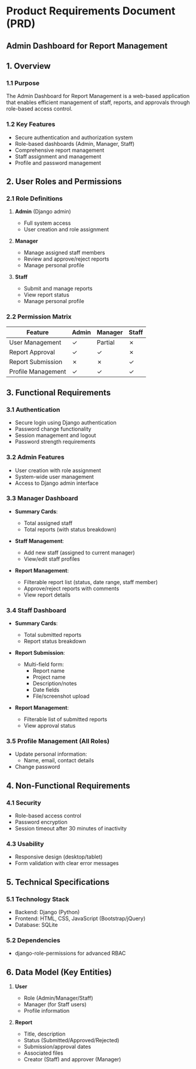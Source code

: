 # Product Requirements Document (PRD)
## Admin Dashboard for Report Management

## 1. Overview
### 1.1 Purpose
The Admin Dashboard for Report Management is a web-based application that enables efficient management of staff, reports, and approvals through role-based access control.

### 1.2 Key Features
- Secure authentication and authorization system
- Role-based dashboards (Admin, Manager, Staff)
- Comprehensive report management
- Staff assignment and management
- Profile and password management

## 2. User Roles and Permissions
### 2.1 Role Definitions
1. **Admin** (Django admin)
   - Full system access
   - User creation and role assignment

2. **Manager**
   - Manage assigned staff members
   - Review and approve/reject reports
   - Manage personal profile

3. **Staff**
   - Submit and manage reports
   - View report status
   - Manage personal profile

### 2.2 Permission Matrix
| Feature                | Admin | Manager | Staff |
|------------------------|-------|---------|-------|
| User Management        | ✓     | Partial | ✗     |
| Report Approval        | ✓     | ✓       | ✗     |
| Report Submission      | ✗     | ✗       | ✓     |
| Profile Management     | ✓     | ✓       | ✓     |

## 3. Functional Requirements
### 3.1 Authentication
- Secure login using Django authentication
- Password change functionality
- Session management and logout
- Password strength requirements

### 3.2 Admin Features
- User creation with role assignment
- System-wide user management
- Access to Django admin interface

### 3.3 Manager Dashboard
- **Summary Cards**:
  - Total assigned staff
  - Total reports (with status breakdown)

- **Staff Management**:
  - Add new staff (assigned to current manager)
  - View/edit staff profiles

- **Report Management**:
  - Filterable report list (status, date range, staff member)
  - Approve/reject reports with comments
  - View report details

### 3.4 Staff Dashboard
- **Summary Cards**:
  - Total submitted reports
  - Report status breakdown

- **Report Submission**:
  - Multi-field form:
    - Report name
    - Project name
    - Description/notes
    - Date fields
    - File/screenshot upload

- **Report Management**:
  - Filterable list of submitted reports
  - View approval status

### 3.5 Profile Management (All Roles)
- Update personal information:
  - Name, email, contact details
- Change password

## 4. Non-Functional Requirements
### 4.1 Security
- Role-based access control
- Password encryption
- Session timeout after 30 minutes of inactivity

### 4.3 Usability
- Responsive design (desktop/tablet)
- Form validation with clear error messages

## 5. Technical Specifications
### 5.1 Technology Stack
- Backend: Django (Python)
- Frontend: HTML, CSS, JavaScript (Bootstrap/jQuery)
- Database: SQLite

### 5.2 Dependencies
- django-role-permissions for advanced RBAC

## 6. Data Model (Key Entities)
1. **User**
   - Role (Admin/Manager/Staff)
   - Manager (for Staff users)
   - Profile information

2. **Report**
   - Title, description
   - Status (Submitted/Approved/Rejected)
   - Submission/approval dates
   - Associated files
   - Creator (Staff) and approver (Manager)

